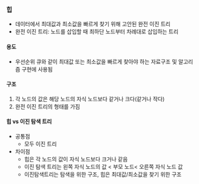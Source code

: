 ### 힙
- 데이터에서 최대값과 최소값을 빠르게 찾기 위해 고안된 완전 이진 트리 
- 완전 이진 트리: 노드를 삽입할 때 최하단 노드부터 차례대로 삽입하는 트리 

#### 용도
- 우선순위 큐와 같이 최대값 또는 최소값을 빠르게 찾아야 하는 자료구조 및 알고리즘 구현에 사용됨

#### 구조
1. 각 노드의 값은 해당 노드의 자식 노드보다 같거나 크다(같거나 작다)
2. 완전 이진 트리의 형태를 가짐 

#### 힙 vs 이진 탐색 트리
- 공통점
  - 모두 이진 트리
- 차이점
  - 힙은 각 노드의 값이 자식 노드보다 크거나 같음 
  - 이진 탐색 트리는 왼쪽 자식 노드의 값 < 부모 노드< 오른쪽 자식 노드 값
  - 이진탐색트리는 탐색을 위한 구조, 힙은 최대값/최소값을 찾기 위한 구조 